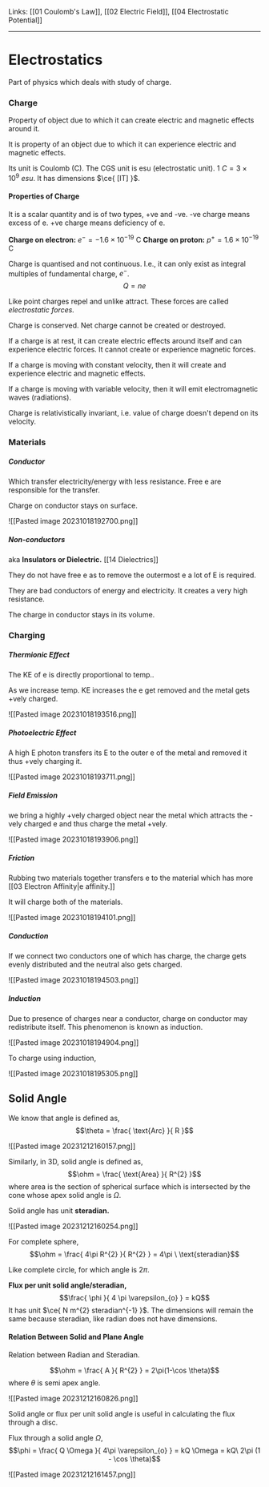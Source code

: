 Links: [[01 Coulomb's Law]], [[02 Electric Field]], [[04 Electrostatic Potential]]
___
# Electrostatics
Part of physics which deals with study of charge. 

### Charge
Property of object due to which it can create electric and magnetic effects around it. 

It is property of an object due to which it can experience electric and magnetic effects. 

Its unit is Coulomb (C). The CGS unit is esu (electrostatic unit). $1\ C = 3 \times 10^{9}\ esu$. 
It has dimensions $\ce{ [IT] }$.

#### Properties of Charge 
It is a scalar quantity and is of two types, +ve and -ve.
-ve charge means excess of e. 
+ve charge means deficiency of e.

**Charge on electron:** $e^{-} = -1.6 \times 10^{-19}$ C
**Charge on proton:** $p^{+} = 1.6 \times 10^{-19}$ C

Charge is quantised and not continuous. I.e., it can only exist as integral multiples of fundamental charge, $e^{-}$. 
$$Q = ne$$

Like point charges repel and unlike attract. These forces are called *electrostatic forces.*

Charge is conserved. Net charge cannot be created or destroyed.

If a charge is at rest, it can create electric effects around itself and can experience electric forces. It cannot create or experience magnetic forces. 

If a charge is moving with constant velocity, then it will create and experience electric and magnetic effects. 

If a charge is moving with variable velocity, then it will emit electromagnetic waves (radiations). 

Charge is relativistically invariant, i.e. value of charge doesn't depend on its velocity.

### Materials 
##### Conductor
Which transfer electricity/energy with less resistance.
Free e are responsible for the transfer.

Charge on conductor stays on surface.

![[Pasted image 20231018192700.png]]

##### Non-conductors 
aka **Insulators or Dielectric.**
[[14 Dielectrics]]

They do not have free e as to remove the outermost e a lot of E is required. 

They are bad conductors of energy and electricity. It creates a very high resistance. 

The charge in conductor stays in its volume.

### Charging
##### Thermionic Effect
The KE of e is directly proportional to temp..

As we increase temp. KE increases the e get removed and the metal gets +vely charged. 

![[Pasted image 20231018193516.png]]

##### Photoelectric Effect
A high E photon transfers its E to the outer e of the metal and removed it thus +vely charging it.

![[Pasted image 20231018193711.png]]

##### Field Emission
we bring a highly +vely charged object near the metal which attracts the -vely charged e and thus charge the metal +vely. 

![[Pasted image 20231018193906.png]]

##### Friction
Rubbing two materials together transfers e to the material which has more [[03 Electron Affinity|e affinity.]] 

It will charge both of the materials. 

![[Pasted image 20231018194101.png]]

##### Conduction 
If we connect two conductors one of which has charge, the charge gets evenly distributed and the neutral also gets charged. 

![[Pasted image 20231018194503.png]]

##### Induction 
Due to presence of charges near a conductor, charge on conductor may redistribute itself. This phenomenon is known as induction.

![[Pasted image 20231018194904.png]]

To charge using induction,

![[Pasted image 20231018195305.png]]

## Solid Angle
We know that angle is defined as,
$$\theta = \frac{ \text{Arc} }{ R }$$

![[Pasted image 20231212160157.png]]

Similarly, in 3D, solid angle is defined as,
$$\ohm = \frac{ \text{Area} }{ R^{2} }$$
where area is the section of spherical surface which is intersected by the cone whose apex solid angle is $\Omega$.

Solid angle has unit **steradian.** 

![[Pasted image 20231212160254.png]]

For complete sphere,
$$\ohm = \frac{ 4\pi R^{2} }{ R^{2} } = 4\pi \ \text{steradian}$$

Like complete circle, for which angle is $2\pi$.

**Flux per unit solid angle/steradian,**
$$\frac{ \phi }{ 4 \pi \varepsilon_{o} } = kQ$$
It has unit $\ce{ N m^{2} steradian^{-1} }$. The dimensions will remain the same because steradian, like radian does not have dimensions.

#### Relation Between Solid and Plane Angle
Relation between Radian and Steradian. 

$$\ohm = \frac{ A }{ R^{2} } = 2\pi(1-\cos \theta)$$
where $\theta$ is semi apex angle.

![[Pasted image 20231212160826.png]]

Solid angle or flux per unit solid angle is useful in calculating the flux through a disc.

Flux through a solid angle $\Omega$,
$$\phi = \frac{ Q \Omega }{ 4\pi \varepsilon_{o} } = kQ \Omega = kQ\ 2\pi (1 - \cos \theta)$$

![[Pasted image 20231212161457.png]]